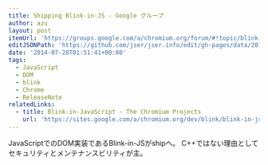 ```yaml
---
title: Shipping Blink-in-JS - Google グループ
author: azu
layout: post
itemUrl: 'https://groups.google.com/a/chromium.org/forum/#!topic/blink-dev/0cpgMaFnZIk'
editJSONPath: 'https://github.com/jser/jser.info/edit/gh-pages/data/2014/07/index.json'
date: '2014-07-28T01:51:41+00:00'
tags:
  - JavaScript
  - DOM
  - blink
  - Chrome
  - ReleaseNote
relatedLinks:
  - title: Blink-in-JavaScript - The Chromium Projects
    url: 'https://sites.google.com/a/chromium.org/dev/blink/blink-in-js'
---
```

JavaScriptでのDOM実装であるBlink-in-JSがshipへ。
C++ではない理由としてセキュリティとメンテナンスビリティが主。
